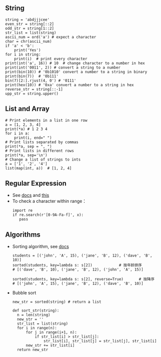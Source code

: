 ## String
```
string = 'abdjjjcee'
even_str = string[::2]
odd_str = string[1::2]
str_list = list(string)
ascii_num = ord('a') # expect a character
char = chr(ascii_num)
if 'a' < 'b':
    print('Yes')
for i in string:
    print(i)  # print every character
print(int('a', 16)) # 10  # change character to a number in hex
print(int('0011', 2)) # convert a string to a number
print(bin(10)) # '0b1010' convert a number to a string in binary
print(bin(7))  # '0b111'
bin(7)[2:].rjust(4, 0') # '0111'
print(hex(10)) # '0xa' convert a number to a string in hex
reverse_str = string[::-1]
upp_str = string.upper()
```

## List and Array
```
# Print elements in a list in one row
a = [1, 2, 3, 4]
print(*a) # 1 2 3 4
for i in a:
    print(i, end=" ")
# Print lists separated by commas
print(*a, sep = ", ")
# Print lists in different rows
print(*a, sep='\n')
# Change a list of strings to ints
a = ['1', '2', '4']
list(map(int, a))  # [1, 2, 4]
```

## Regular Expression
* See [docs](https://docs.python.org/zh-cn/3/library/re.html#regular-expression-objects) and [this](https://www.runoob.com/python/python-reg-expressions.html)
* To check a character within range：
  ```
  import re
  if re.search(r'[0-9A-Fa-f]', x):
     pass
  ```

## Algorithms
* Sorting algorithm, see [docs](https://www.runoob.com/w3cnote/ten-sorting-algorithm.html)
  ```
  students = [('john', 'A', 15), ('jane', 'B', 12), ('dave', 'B', 10)]
  sorted(students, key=lambda s: s[2])            # 按年龄排序
  # [('dave', 'B', 10), ('jane', 'B', 12), ('john', 'A', 15)]
     
  sorted(students, key=lambda s: s[2], reverse=True)       # 按降序
  # [('john', 'A', 15), ('jane', 'B', 12), ('dave', 'B', 10)]
  ```
* Bubble sort
  ```
  new_str = sorted(string) # return a list

  def sort_str(string):
    n = len(string)
    new_str = ''
    str_list = list(string)
    for i in range(n):
        for j in range(i+1, n):
            if str_list[i] > str_list[j]:
                str_list[i], str_list[j] = str_list[j], str_list[i]
        new_str += str_list[i]
    return new_str
  ```
